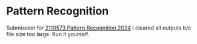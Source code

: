 # Pattern Recognition
Submission for [2110573 Pattern Recognition 2024](https://github.com/ekapolc/Pattern_2024)
I cleared all outputs b/c file size too large.
Run it yourself.